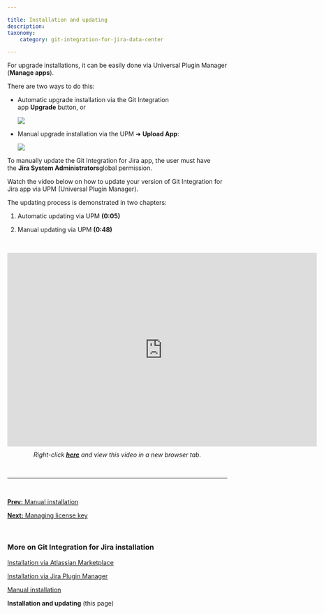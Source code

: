 ```yaml
---

title: Installation and updating
description:
taxonomy:
    category: git-integration-for-jira-data-center

---
```


For upgrade installations, it can be easily done via Universal Plugin Manager (**Manage apps**).

There are two ways to do this:

*   Automatic upgrade installation via the Git Integration app **Upgrade** button, or

    ![](/wp-content/uploads/gij-docs-installation-plugin-update-c.png)

*   Manual upgrade installation via the UPM ➜ **Upload App**:

    ![](/wp-content/uploads/gij-docs-installation-git-addon-update-upm-manual-c.png)

<div class="bbb-callout bbb--alert">
    <div class="irow">
    <div class="ilogobox">
        <span class="logoimg"></span>
    </div>
    <div class="imsgbox">
        To manually update the Git Integration for Jira app, the user must have the <b>Jira System Administrators</b>global permission.
    </div>
    </div>
</div>

Watch the video below on how to update your version of Git Integration for Jira app via UPM (Universal Plugin Manager).

The updating process is demonstrated in two chapters:

1.  Automatic updating via UPM **(0:05)**

2.  Manual updating via UPM **(0:48)**

&nbsp;

<div class='embed-container embed-container--16-10'>
    <iframe width='709' height='443' src='https://fast.wistia.com/embed/iframe/s26h3avwuo?videoFoam=true' frameborder='0' allowfullscreen ></iframe>
</div>

<div align='center' style='margin-top:10px'>
    <i>Right-click <a href='https://bigbrassband.wistia.com/medias/aoyowvw485' target='_blank'><b>here</b></a> and view this video in a new browser tab.</i>
</div>

&nbsp;
* * *
&nbsp;

[**Prev:** Manual installation](/git-integration-for-jira-data-center/manual-installation-gij-self-managed)

[**Next:** Managing license key](/git-integration-for-jira-data-center/managing-license-key-gij-self-managed)

&nbsp;

### More on Git Integration for Jira installation

[Installation via Atlassian Marketplace](/git-integration-for-jira-data-center/installation-via-atlassian-marketplace-gij-self-managed)

[Installation via Jira Plugin Manager](/git-integration-for-jira-data-center/installation-via-jira-plugin-manager-gij-self-managed)

[Manual installation](/git-integration-for-jira-data-center/manual-installation-gij-self-managed)

**Installation and updating** (this page)


